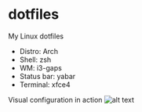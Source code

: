 # dotfiles
My Linux dotfiles

- Distro: Arch
- Shell: zsh
- WM: i3-gaps
- Status bar: yabar
- Terminal: xfce4
 
Visual configuration in action
![alt text](https://i.imgur.com/gO6FiCh.png)
